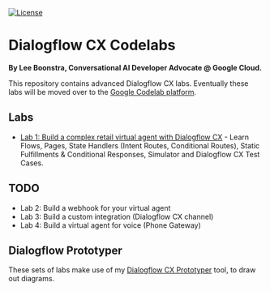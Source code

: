 <!--
    Copyright 2021 Google LLC

    Licensed under the Apache License, Version 2.0 (the "License");
    you may not use this file except in compliance with the License.
    You may obtain a copy of the License at

        https://www.apache.org/licenses/LICENSE-2.0

    Unless required by applicable law or agreed to in writing, software
    distributed under the License is distributed on an "AS IS" BASIS,
    WITHOUT WARRANTIES OR CONDITIONS OF ANY KIND, either express or implied.
    See the License for the specific language governing permissions and
    limitations under the License.
-->

[![License](https://img.shields.io/badge/License-Apache%202.0-blue.svg)](https://opensource.org/licenses/Apache-2.0)

# Dialogflow CX Codelabs

**By Lee Boonstra, Conversational AI Developer Advocate @ Google Cloud.**

This repository contains advanced Dialogflow CX labs.
Eventually these labs will be moved over to the [Google Codelab platform](https://codelabs.developers.google.com/).

## Labs

* [Lab 1: Build a complex retail virtual agent with Dialogflow CX](https://github.com/savelee/dialogflow-cx-labs/blob/master/labs/lab1.md) - Learn Flows, Pages, State Handlers (Intent Routes, Conditional Routes), Static Fulfillments & Conditional Responses, Simulator and Dialogflow CX Test Cases.

## TODO

* Lab 2: Build a webhook for your virtual agent
* Lab 3: Build a custom integration (Dialogflow CX channel)
* Lab 4: Build a virtual agent for voice (Phone Gateway)


## Dialogflow Prototyper
These sets of labs make use of my [Dialogflow CX Prototyper](https://ccai-360.nw.r.appspot.com/#/) tool, to draw out diagrams.